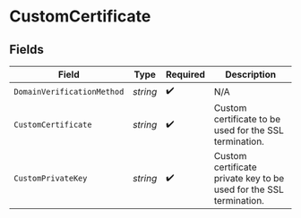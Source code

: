 # CustomCertificate


## Fields

| Field                                                              | Type                                                               | Required                                                           | Description                                                        |
| ------------------------------------------------------------------ | ------------------------------------------------------------------ | ------------------------------------------------------------------ | ------------------------------------------------------------------ |
| `DomainVerificationMethod`                                         | *string*                                                           | :heavy_check_mark:                                                 | N/A                                                                |
| `CustomCertificate`                                                | *string*                                                           | :heavy_check_mark:                                                 | Custom certificate to be used for the SSL termination.             |
| `CustomPrivateKey`                                                 | *string*                                                           | :heavy_check_mark:                                                 | Custom certificate private key to be used for the SSL termination. |